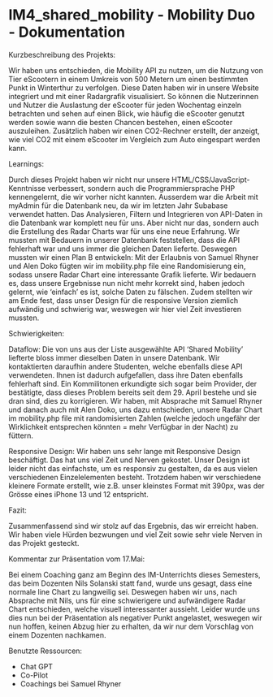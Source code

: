 # IM4_shared_mobility - Mobility Duo - Dokumentation

Kurzbeschreibung des Projekts:

Wir haben uns entschieden, die Mobility API zu nutzen, um die Nutzung von Tier eScootern in einem Umkreis von 500 Metern um einen bestimmten Punkt in Winterthur zu verfolgen. Diese Daten haben wir in unsere Website integriert und mit einer Radargrafik visualisiert. So können die Nutzerinnen und Nutzer die Auslastung der eScooter für jeden Wochentag einzeln betrachten und sehen auf einen Blick, wie häufig die eScooter genutzt werden sowie wann die besten Chancen bestehen, einen eScooter auszuleihen. Zusätzlich haben wir einen CO2-Rechner erstellt, der anzeigt, wie viel CO2 mit einem eScooter im Vergleich zum Auto eingespart werden kann.

Learnings:

Durch dieses Projekt haben wir nicht nur unsere HTML/CSS/JavaScript-Kenntnisse verbessert, sondern auch die Programmiersprache PHP kennengelernt, die wir vorher nicht kannten. Ausserdem war die Arbeit mit myAdmin für die Datenbank neu, da wir im letzten Jahr Subabase verwendet hatten. Das Analysieren, Filtern und Integrieren von API-Daten in die Datenbank war komplett neu für uns. Aber nicht nur das, sondern auch die Erstellung des Radar Charts war für uns eine neue Erfahrung. Wir mussten mit Bedauern in unserer Datenbank feststellen, dass die API fehlerhaft war und uns immer die gleichen Daten lieferte. Deswegen mussten wir einen Plan B entwickeln: Mit der Erlaubnis von Samuel Rhyner und Alen Doko fügten wir im mobility.php file eine Randomisierung ein, sodass unsere Radar Chart eine interessante Grafik lieferte. Wir bedauern es, dass unsere Ergebnisse nun nicht mehr korrekt sind, haben jedoch gelernt, wie ‘einfach’ es ist, solche Daten zu fälschen. Zudem stellten wir am Ende fest, dass unser Design für die responsive Version ziemlich aufwändig und schwierig war, weswegen wir hier viel Zeit investieren mussten.

Schwierigkeiten:

Dataflow: Die von uns aus der Liste ausgewählte API ‘Shared Mobility’ liefterte bloss immer dieselben Daten in unsere Datenbank. Wir kontaktierten daraufhin andere Studenten, welche ebenfalls diese API verwendeten. Ihnen ist dadurch aufgefallen, dass ihre Daten ebenfalls fehlerhaft sind. Ein Kommilitonen erkundigte sich sogar beim Provider, der bestätigte, dass dieses Problem bereits seit dem 29. April bestehe und sie dran sind, dies zu korrigieren.
Wir haben, mit Absprache mit Samuel Rhyner und danach auch mit Alen Doko, uns dazu entschieden, unsere Radar Chart im mobility.php file mit randomisierten Zahlen (welche jedoch ungefähr der Wirklichkeit entsprechen könnten = mehr Verfügbar in der Nacht) zu füttern. 

Responsive Design: Wir haben uns sehr lange mit Responsive Design beschäftigt. Das hat uns viel Zeit und Nerven gekostet. Unser Design ist leider nicht das einfachste, um es responsiv zu gestalten, da es aus vielen verschiedenen Einzelelementen besteht. Trotzdem haben wir verschiedene kleinere Formate erstellt, wie z.B. unser kleinstes Format mit 390px, was der Grösse eines iPhone 13 und 12 entspricht.

Fazit:

Zusammenfassend sind wir stolz auf das Ergebnis, das wir erreicht haben. Wir haben viele Hürden bezwungen und viel Zeit sowie sehr viele Nerven in das Projekt gesteckt.

Kommentar zur Präsentation vom 17.Mai:

Bei einem Coaching ganz am Beginn des IM-Unterrichts dieses Semesters, das beim Dozenten Nils Solanski statt fand, wurde uns gesagt, dass eine normale line Chart zu langweilig sei. Deswegen haben wir uns, nach Absprache mit Nils, uns für eine schwierigere und aufwändigere Radar Chart entschieden, welche visuell interessanter aussieht. Leider wurde uns dies nun bei der Präsentation als negativer Punkt angelastet, weswegen wir nun hoffen, keinen Abzug hier zu erhalten, da wir nur dem Vorschlag von einem Dozenten nachkamen.

Benutzte Ressourcen:

- Chat GPT
- Co-Pilot
- Coachings bei Samuel Rhyner


